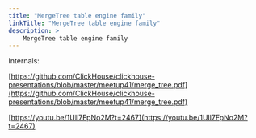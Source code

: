 ```yaml
---
title: "MergeTree table engine family"
linkTitle: "MergeTree table engine family"
description: >
    MergeTree table engine family
---
```

Internals:

[https://github.com/ClickHouse/clickhouse-presentations/blob/master/meetup41/merge_tree.pdf](https://github.com/ClickHouse/clickhouse-presentations/blob/master/meetup41/merge_tree.pdf)

[https://youtu.be/1UIl7FpNo2M?t=2467](https://youtu.be/1UIl7FpNo2M?t=2467)
